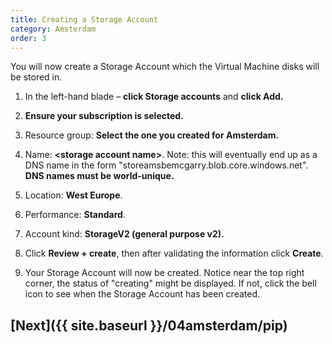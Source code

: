 ```yaml
---
title: Creating a Storage Account
category: Amsterdam
order: 3
---
```


You will now create a Storage Account which the Virtual Machine disks will be stored in.

1. In the left-hand blade – **click Storage accounts** and **click Add.**

1. **Ensure your subscription is selected.**

1. Resource group: **Select the one you created for Amsterdam.**

1. Name: **<storage account name\>**. Note: this will eventually end up as a DNS name in the form "storeamsbemcgarry.blob.core.windows.net". **DNS names must be world-unique.**

1. Location: **West Europe**.

1. Performance: **Standard**.

1. Account kind: **StorageV2 (general purpose v2).**

1. Click **Review + create**, then after validating the information click **Create**.

1. Your Storage Account will now be created. Notice near the top right corner, the status of "creating" might be displayed. If not, click the bell icon to see when the Storage Account has been created.

## [Next]({{ site.baseurl }}/04amsterdam/pip)